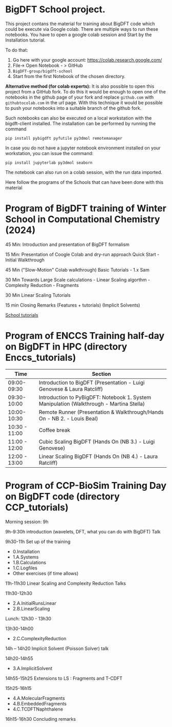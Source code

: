 # BigDFT School project.

This project contans the material for training about BigDFT code which could be execute via Google colab.
There are multiple ways to run these notebooks. You have to open a google colab session and Start by the Installation tutorial.

To do that:

 1. Go here with your google account: https://colab.research.google.com/
 2. File-> Open Notebook - > GitHub
 3. `BigDFT-group/bigdft-school`
 4. Start from the first Notebook of the chosen directory.

**Alternative method (for colab experts):** It is also possible to open this project from a GitHub fork. To do this it would be enough to open one of the notebooks in the github page of 
your fork and replace `github.com` with `githubtocolab.com` in the url page. With this technique it would be possible to push your notebooks into a suitable branch of the github fork.

Such notebooks can also be executed on a local workstation with the bigdft-client installed.
The installation can be performed by running the command

``
pip install pybigdft pyfutile py3dmol remotemanager
``

In case you do not have a jupyter notebook environment installed on your workstation, you can issue the command:

``
pip install jupyterlab py3dmol seaborn
``

The notebook can also run on a colab session, with the run data imported.

Here follow the programs of the Schools that can have been done with this material

# Program of BigDFT training of Winter School in Computational Chemistry (2024)

45 Min: Introduction and presentation of BigDFT formalism

15 Min: Presentation of Coogle Colab and dry-run approach Quick Start - Initial Walkthrough

45 Min ("Slow-Motion" Colab walkthrough) Basic Tutorials - 1.x
Sam

30 Min Towards Large Scale calculations - Linear Scaling algorthm - Complexity Reduction - Fragments

30 Min Linear Scaling Tutorials

15 min Closing Remarks (Features + tutorials)  (Implicit Solvents)

[School tutorials](CCWinterSchool-2024/README.md)


# Program of ENCCS Training half-day on BigDFT in HPC (directory Enccs_tutorials)

|  Time       | Section | 
| ---- | ----- | 
|09:00-09:30 | Introduction to BigDFT (Presentation - Luigi Genovese & Laura Ratcliff)|
|09:30-10:00 | Introduction to PyBigDFT: Notebook 1. System Manipulation (Walkthrough - Martina Stella)|
|10:00-10:30 | Remote Runner (Presentation & Walkthrough/Hands On - NB 2. - Louis Beal)|
|10:30 - 11:00 | Coffee break|
|11:00 - 12:00 | Cubic Scaling BigDFT (Hands On (NB 3.) - Luigi Genovese)|
|12:00 - 13:00 | Linear Scaling BigDFT (Hands On (NB 4.) - Laura Ratcliff)|



# Program of CCP-BioSim Training Day on BigDFT code (directory CCP_tutorials)

Morning session: 9h

9h-9:30h introduction (wavelets, DFT, what you can do with BigDFT) Talk 

9h30-11h Set up of the training
* 0.Installation 
* 1.A.Systems
* 1.B.Calculations
* 1.C.Logfiles
* Other exercises (if time allows)

11h-11h30
Linear Scaling and Complexity Reduction Talks

11h30-12h30
* 2.A.InitialRunsLinear
* 2.B.LinearScaling

Lunch: 12h30 - 13h30

13h30-14h00
* 2.C.ComplexityReduction 

14h – 14h20
Implicit Solvent (Poisson Solver) talk

14h20-14h55
* 3.A.ImplicitSolvent

14h55-15h25 
Extensions to LS : Fragments and T-CDFT

15h25-16h15
* 4.A.MolecularFragments
* 4.B.EmbeddedFragments
* 4.C.TCDFTNaphthalene

16h15-16h30
Concluding remarks 

